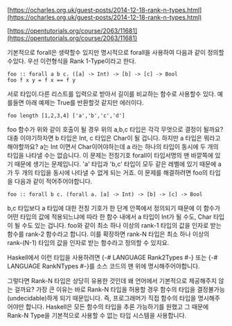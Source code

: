 [https://ocharles.org.uk/guest-posts/2014-12-18-rank-n-types.html](https://ocharles.org.uk/guest-posts/2014-12-18-rank-n-types.html)

[https://opentutorials.org/course/2063/11681](https://opentutorials.org/course/2063/11681)

기본적으로 forall은 생략할수 있지만 명시적으로 forall을 사용하여 다음과 같이 정의할수있다. 우선 이런형식을 Rank 1-Type이라고 한다.
```
foo :: forall a b c. ([a] -> Int) -> [b] -> [c] -> Bool
foo f x y = f x == f y
```
서로 타입이.다른 리스트를 입력으로 받아서 길이를 비교하는 함수로 사용할수 있다. 예를들면 아래 예제는 True를 반환할것 같지만 에러이다.
```
foo length [1,2,3,4] ['a','b','c','d']
```
foo 함수가 위와 같이 호출이 될 경우 위의 a,b,c 타입은 각각 무엇으로 결정이 될까요? 대충 이야기하자면 b 타입은 Int, c 타입은 Char이 될 겁니다. 하지만 a 타입은 뭐라고 해야할까요? a는 Int 이면서 Char이어야하는데 a 라는 하나의 타입이 동시에 두 개의 타입을 나타낼 수는 없습니다. 이 문제는 전칭기호 forall이 타입서명의 맨 바깥쪽에 있기 때문에 생기는 문제입니다. 'a' 타입과 'b,c' 타입이 모두 같은 레벨에 있기 때문에 a가 두 개의 타입을 동시에 나타낼 수 없게 되는 거죠. 이 문제를 해결하려면 foo의 타입을 다음과 같이 적어주어야합니다.
```
foo :: forall b c. (forall a. [a] -> Int) -> [b] -> [c] -> Bool
```
b,c 타입보다 a 타입에 대한 전칭 기호가 한 단계 안쪽에서 정의되기 때문에 이 함수가 어떤 타입의 값에 적용되느냐에 따라 한 함수 내에서 a 타입이 Int가 될 수도, Char 타입이 될 수도 있는 겁니다. 
foo와 같이 최소 하나 이상의 rank-1 타입의 값을 인자로 받는 함수를 rank-2 함수라고 합니다. 이를 확장하면 rank-N 타입은 최소 하나 이상의 rank-(N-1) 타입의 값을 인자로 받는 함수라고 정의할 수 있지요.

Haskell에서 이런 타입을 사용하려면 {-# LANGUAGE Rank2Types #-} 또는 {-# LANGUAGE RankNTypes #-}를 소스 코드의 맨 위에 명시해주어야합니다.

 그렇다면 Rank-N 타입은 상당히 유용한 것인데 왜 언어에서 기본적으로 제공해주지 않는 걸까요? 가장 큰 이유는 바로 Rank-N 타입을 허용할 경우 함수의 타입을 결정불가능(undecidable)하게 되기 때문입니다. 즉, 프로그래머가 직접 함수의 타입을 명시해주어야만 합니다. Haskell은 모든 함수의 타입을 추론 가능하기를 원했고 그 때문에 Rank-N Type을 기본적으로 사용할 수 없는 타입 시스템을 사용합니다.